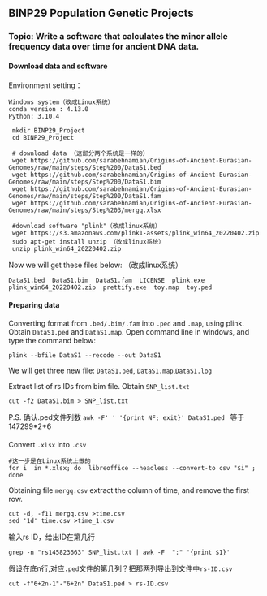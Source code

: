 ## BINP29 Population Genetic Projects 
### Topic: Write a software that calculates the minor allele frequency data over time for ancient DNA data.   

#### Download data and software
Environment setting：   
```
Windows system（改成Linux系统）
conda version : 4.13.0  
Python: 3.10.4  
```

```
 mkdir BINP29_Project
 cd BINP29_Project
 
 # download data （这部分两个系统是一样的）
 wget https://github.com/sarabehnamian/Origins-of-Ancient-Eurasian-Genomes/raw/main/steps/Step%200/DataS1.bed
 wget https://github.com/sarabehnamian/Origins-of-Ancient-Eurasian-Genomes/raw/main/steps/Step%200/DataS1.bim
 wget https://github.com/sarabehnamian/Origins-of-Ancient-Eurasian-Genomes/raw/main/steps/Step%200/DataS1.fam 
 wget https://github.com/sarabehnamian/Origins-of-Ancient-Eurasian-Genomes/raw/main/steps/Step%203/mergq.xlsx 
 
 #download software "plink"（改成linux系统）
 wget https://s3.amazonaws.com/plink1-assets/plink_win64_20220402.zip                                                                    
 sudo apt-get install unzip （改成linux系统）
 unzip plink_win64_20220402.zip
 ```

Now we will get these files below:  （改成linux系统）
```
DataS1.bed  DataS1.bim  DataS1.fam  LICENSE  plink.exe  plink_win64_20220402.zip  prettify.exe  toy.map  toy.ped
```

#### Preparing data
Converting format from `.bed/.bim/.fam` into `.ped` and `.map`, using plink. Obtain `DataS1.ped` and `DataS1.map`. 
Open command line in windows, and type the command below:  
```
plink --bfile DataS1 --recode --out DataS1 
```
We will get three new file: `DataS1.ped`, `DataS1.map`,`DataS1.log`  

Extract list of rs IDs from bim file. Obtain `SNP_list.txt`
```
cut -f2 DataS1.bim > SNP_list.txt 
```
P.S. 确认.ped文件列数 `awk -F' ' '{print NF; exit}' DataS1.ped `   等于147299*2+6  

#### 
Convert `.xlsx` into `.csv`
```
#这一步是在Linux系统上做的
for i  in *.xlsx; do  libreoffice --headless --convert-to csv "$i" ; done 
```
Obtaining file `mergq.csv`
extract the column of time, and remove the first row.
```
cut -d, -f11 mergq.csv >time.csv
sed '1d' time.csv >time_1.csv
```
输入rs ID，给出ID在第几行  
```
grep -n "rs145823663" SNP_list.txt | awk -F  ":" '{print $1}'
```
假设在底n行,对应`.ped`文件的第几列？把那两列导出到文件中`rs-ID.csv`  
```
cut -f"6+2n-1"-"6+2n" DataS1.ped > rs-ID.csv
```



